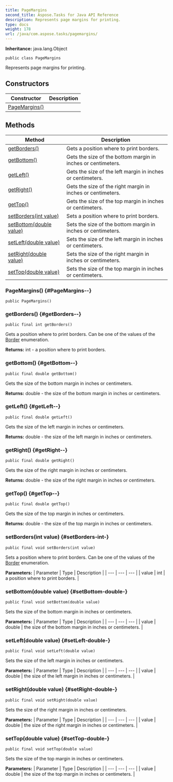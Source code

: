 ```yaml
---
title: PageMargins
second_title: Aspose.Tasks for Java API Reference
description: Represents page margins for printing.
type: docs
weight: 178
url: /java/com.aspose.tasks/pagemargins/
---
```


**Inheritance:**
java.lang.Object
```
public class PageMargins
```

Represents page margins for printing.
## Constructors

| Constructor | Description |
| --- | --- |
| [PageMargins()](#PageMargins--) |  |
## Methods

| Method | Description |
| --- | --- |
| [getBorders()](#getBorders--) | Gets a position where to print borders. |
| [getBottom()](#getBottom--) | Gets the size of the bottom margin in inches or centimeters. |
| [getLeft()](#getLeft--) | Gets the size of the left margin in inches or centimeters. |
| [getRight()](#getRight--) | Gets the size of the right margin in inches or centimeters. |
| [getTop()](#getTop--) | Gets the size of the top margin in inches or centimeters. |
| [setBorders(int value)](#setBorders-int-) | Sets a position where to print borders. |
| [setBottom(double value)](#setBottom-double-) | Sets the size of the bottom margin in inches or centimeters. |
| [setLeft(double value)](#setLeft-double-) | Sets the size of the left margin in inches or centimeters. |
| [setRight(double value)](#setRight-double-) | Sets the size of the right margin in inches or centimeters. |
| [setTop(double value)](#setTop-double-) | Sets the size of the top margin in inches or centimeters. |
### PageMargins() {#PageMargins--}
```
public PageMargins()
```


### getBorders() {#getBorders--}
```
public final int getBorders()
```


Gets a position where to print borders. Can be one of the values of the [Border](../../com.aspose.tasks/border) enumeration.

**Returns:**
int - a position where to print borders.
### getBottom() {#getBottom--}
```
public final double getBottom()
```


Gets the size of the bottom margin in inches or centimeters.

**Returns:**
double - the size of the bottom margin in inches or centimeters.
### getLeft() {#getLeft--}
```
public final double getLeft()
```


Gets the size of the left margin in inches or centimeters.

**Returns:**
double - the size of the left margin in inches or centimeters.
### getRight() {#getRight--}
```
public final double getRight()
```


Gets the size of the right margin in inches or centimeters.

**Returns:**
double - the size of the right margin in inches or centimeters.
### getTop() {#getTop--}
```
public final double getTop()
```


Gets the size of the top margin in inches or centimeters.

**Returns:**
double - the size of the top margin in inches or centimeters.
### setBorders(int value) {#setBorders-int-}
```
public final void setBorders(int value)
```


Sets a position where to print borders. Can be one of the values of the [Border](../../com.aspose.tasks/border) enumeration.

**Parameters:**
| Parameter | Type | Description |
| --- | --- | --- |
| value | int | a position where to print borders. |

### setBottom(double value) {#setBottom-double-}
```
public final void setBottom(double value)
```


Sets the size of the bottom margin in inches or centimeters.

**Parameters:**
| Parameter | Type | Description |
| --- | --- | --- |
| value | double | the size of the bottom margin in inches or centimeters. |

### setLeft(double value) {#setLeft-double-}
```
public final void setLeft(double value)
```


Sets the size of the left margin in inches or centimeters.

**Parameters:**
| Parameter | Type | Description |
| --- | --- | --- |
| value | double | the size of the left margin in inches or centimeters. |

### setRight(double value) {#setRight-double-}
```
public final void setRight(double value)
```


Sets the size of the right margin in inches or centimeters.

**Parameters:**
| Parameter | Type | Description |
| --- | --- | --- |
| value | double | the size of the right margin in inches or centimeters. |

### setTop(double value) {#setTop-double-}
```
public final void setTop(double value)
```


Sets the size of the top margin in inches or centimeters.

**Parameters:**
| Parameter | Type | Description |
| --- | --- | --- |
| value | double | the size of the top margin in inches or centimeters. |

